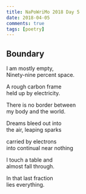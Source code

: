 ```yaml
---  
title: NaPoWriMo 2018 Day 5  
date: 2018-04-05
comments: true  
tags: [poetry]
---  
```


## Boundary  

I am mostly empty,  
Ninety-nine percent space.  

A rough carbon frame  
held up by electricity.  

There is no border between  
my body and the world.  

Dreams bleed out into  
the air, leaping sparks  

carried by electrons  
into continual near nothing  

I touch a table and  
almost fall through.  

In that last fraction  
lies everything.  
